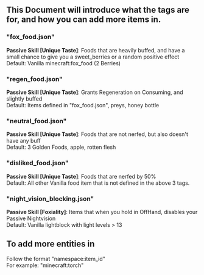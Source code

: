 ## This Document will introduce what the tags are for, and how you can add more items in.

### "fox_food.json"

**Passive Skill [Unique Taste]**: Foods that are heavily buffed, and have a small chance to give you a sweet_berries or a random positive effect\
Default: Vanilla minecraft:fox_food (2 Berries)

### "regen_food.json"

**Passive Skill [Unique Taste]**: Grants Regeneration on Consuming, and slightly buffed\
Default: Items defined in "fox_food.json", preys, honey bottle

### "neutral_food.json"

**Passive Skill [Unique Taste]**: Foods that are not nerfed, but also doesn't have any buff\
Default: 3 Golden Foods, apple, rotten flesh

### "disliked_food.json"

**Passive Skill [Unique Taste]**: Foods that are nerfed by 50%\
Default: All other Vanilla food item that is not defined in the above 3 tags.

### "night_vision_blocking.json"

**Passive Skill [Foxiality]**: Items that when you hold in OffHand, disables your Passive Nightvision\
Default: Vanilla lightblock with light levels > 13

## To add more entities in

Follow the format "namespace:item_id"\
For example: "minecraft:torch"
